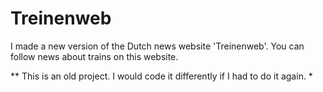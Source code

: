 # Treinenweb
I made a new version of the Dutch news website 'Treinenweb'.
You can follow news about trains on this website. 

** This is an old project. I would code it differently if I had to do it again. *
